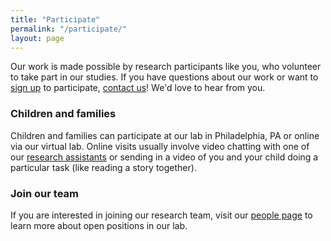 ```yaml
---
title: "Participate"
permalink: "/participate/"
layout: page
---
```


Our work is made possible by research participants like you, who volunteer to take part in our studies. If you have questions about our work or want to [sign up]() to participate, [contact us](mailto:lei.liu@colorado.edu)! We'd love to hear from you.

### Children and families

Children and families can participate at our lab in Philadelphia, PA or online via our virtual lab. Online visits usually involve video chatting with one of our [research assistants](../people) or sending in a video of you and your child doing a particular task (like reading a story together).


### Join our team
If you are interested in joining our research team, visit our [people page](http://gnssrange.com/people) to learn more about open positions in our lab.
<!-- If you are interested in joining our research team, visit our [people page](../people#join-our-team) to learn more about open positions in our lab. -->

